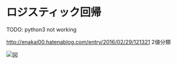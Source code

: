 # ロジスティック回帰

TODO: python3 not working

http://enakai00.hatenablog.com/entry/2016/02/29/121321
2値分類

![図](http://cdn-ak.f.st-hatena.com/images/fotolife/e/enakai00/20160214/20160214164327.png)
